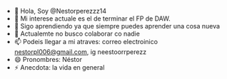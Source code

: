 - 👋 Hola, Soy @Nestorperezzz14
- 👀 Mi interese actuale es el de terminar el FP de DAW.
- 🌱 Sigo aprendiendo ya que siempre puedes aprender una cosa nueva
- 💞️ Actualemte no busco colaborar co nadie
- 📫 Podeis llegar a mi atraves: correo electroinico nestorpl006@gmail.com, ig neestoorrperezz
- 😄 Pronombres: Néstor
- ⚡ Anecdota: la vida en general

<!---
Nestorperezzz14/Nestorperezzz14 is a ✨ special ✨ repository because its `README.md` (this file) appears on your GitHub profile.
You can click the Preview link to take a look at your changes.
--->
